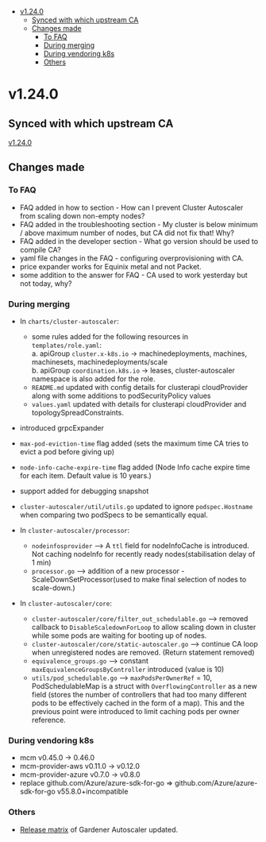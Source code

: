 <!--- For help refer to https://github.com/kubernetes/kubernetes/blob/master/CHANGELOG/CHANGELOG-1.20.md?plain=1 as example --->

- [v1.24.0](#v1240)
    - [Synced with which upstream CA](#synced-with-which-upstream-ca)
    - [Changes made](#changes-made)
        - [To FAQ](#to-faq)
        - [During merging](#during-merging)
        - [During vendoring k8s](#during-vendoring-k8s)
        - [Others](#others)


# v1.24.0


## Synced with which upstream CA

[v1.24.0](https://github.com/kubernetes/autoscaler/tree/cluster-autoscaler-1.24.0/cluster-autoscaler)

## Changes made

### To FAQ

- FAQ added in how to section - How can I prevent Cluster Autoscaler from scaling down non-empty nodes?
- FAQ added in the troubleshooting section -  My cluster is below minimum / above maximum number of nodes, but CA did not fix that! Why?
- FAQ added in the developer section - What go version should be used to compile CA?
- yaml file changes in the FAQ - configuring overprovisioning with CA.
- price expander works for Equinix metal and not Packet.
- some addition to the answer for FAQ - CA used to work yesterday but not today, why?


### During merging
- In `charts/cluster-autoscaler`:
    - some rules added for the following resources in `templates/role.yaml`:\
      a. apiGroup `cluster.x-k8s.io` -> machinedeployments, machines, machinesets, machinedeployments/scale\
      b. apiGroup `coordination.k8s.io` -> leases, cluster-autoscaler\
      namespace is also added for the role.
    - `README.md` updated with config details for clusterapi cloudProvider along with some additions to podSecurityPolicy values
    - `values.yaml` updated with details for clusterapi cloudProvider and topologySpreadConstraints.

- introduced grpcExpander
- `max-pod-eviction-time` flag added (sets the maximum time CA tries to evict a pod before giving up)
- `node-info-cache-expire-time` flag added (Node Info cache expire time for each item. Default value is 10 years.)
- support added for debugging snapshot
- `cluster-autoscaler/util/utils.go` updated to ignore `podspec.Hostname` when comparing two podSpecs to be semantically equal.

- In `cluster-autoscaler/processor`:
    - `nodeinfosprovider` —> A `ttl` field for nodeInfoCache is introduced. Not caching nodeInfo for recently ready nodes(stabilisation delay of 1 min)
    - `processor.go` —> addition of a new processor - ScaleDownSetProcessor(used to make final selection of nodes to scale-down.)

- In `cluster-autoscaler/core`:
    - `cluster-autoscaler/core/filter_out_schedulable.go` —> removed callback to `DisableScaledownForLoop` to allow scaling down in cluster while some pods are waiting for booting up of nodes.
    - `cluster-autoscaler/core/static-autoscaler.go` —> continue CA loop when unregistered nodes are removed. (Return statement removed)
    - `equivalence_groups.go` —> constant `maxEquivalenceGroupsByController` introduced (value is 10)
    - `utils/pod_schedulable.go` —> `maxPodsPerOwnerRef` = 10, PodSchedulableMap is a struct with `OverflowingController` as a new field (stores the number of controllers that had too many different pods to be effectively cached in the form of a map).
      This and the previous point were introduced to limit caching pods per owner reference.

### During vendoring k8s
- mcm v0.45.0 -> 0.46.0
- mcm-provider-aws v0.11.0 -> v0.12.0
- mcm-provider-azure v0.7.0 -> v0.8.0
- replace github.com/Azure/azure-sdk-for-go => github.com/Azure/azure-sdk-for-go v55.8.0+incompatible

### Others
- [Release matrix](../README.md#releases-gardenerautoscaler) of Gardener Autoscaler updated.
